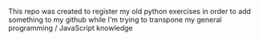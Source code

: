 This repo was created to register my old python exercises in order to add something to my github while I'm trying to transpone my general programming / JavaScript knowledge

